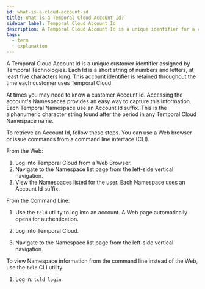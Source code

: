 ```yaml
---
id: what-is-a-cloud-account-id
title: What is a Temporal Cloud Account Id?
sidebar_label: Temporal Cloud Account Id
description: A Temporal Cloud Account Id is a unique identifier for a customer.
tags:
  - term
  - explanation
---
```



A Temporal Cloud Account Id is a unique customer identifier assigned by Temporal Technologies.
Each Id is a short string of numbers and letters, at least five characters long. This account identifier is retained throughout the time each customer uses Temporal Cloud.

At times you may need to know a customer Account Id.
Accessing the account's Namespaces provides an easy way to capture this information.
Each Temporal Namespace use an Account Id suffix.
This is the alphanumeric character string found after the period in any Temporal Cloud Namespace name.

To retrieve an Account Id, follow these steps.
You can use a Web browser or issue commands from a command line interface (CLI).

From the Web:

1. Log into Temporal Cloud from a Web Browser.
2. Navigate to the Namespace list page from the left-side vertical navigation. 
3. View the Namespaces listed for the user. 
   Each Namespace uses an Account Id suffix.

From the Command Line:

1. Use the `tcld` utility to log into an account.
   A Web page automatically opens for authentication.


1. Log into Temporal Cloud.
2. Navigate to the Namespace list page from the left-side vertical navigation.


To view Namespace information from the command line instead of the Web, use the `tcld` CLI utility.
1. Log in: `tcld login`.


